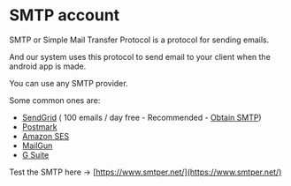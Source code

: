 # SMTP account

SMTP or Simple Mail Transfer Protocol is a protocol for sending emails.

And our system uses this protocol to send email to your client when the android app is made.

You can use any SMTP provider.

Some common ones are:

* [SendGrid](https://sendgrid.com) \( 100 emails / day free  - Recommended  - [Obtain SMTP](https://sendgrid.com/docs/API_Reference/SMTP_API/integrating_with_the_smtp_api.html)\)
* [Postmark](https://postmarkapp.com/)
* [Amazon SES](https://aws.amazon.com/ses/)
* [MailGun](https://www.mailgun.com/)
* [G Suite](https://gsuite.google.com)

Test the SMTP here -&gt; [https://www.smtper.net/](https://www.smtper.net/)

